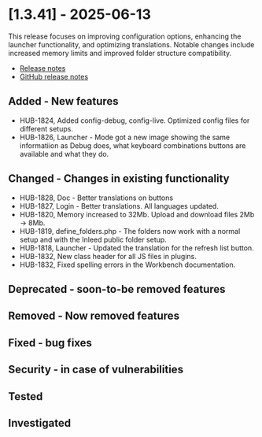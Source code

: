 # [1.3.41] - 2025-06-13

This release focuses on improving configuration options, enhancing the launcher functionality, and optimizing translations. 
Notable changes include increased memory limits and improved folder structure compatibility.

* [Release notes](main,release_v1_v1v3_v1v3v41)
* [GitHub release notes](https://github.com/peterlembke/infohub/releases/tag/v1.3.41)

## Added - New features
* HUB-1824, Added config-debug, config-live. Optimized config files for different setups.
* HUB-1826, Launcher - Mode got a new image showing the same informatiion as Debug does, what keyboard combinations buttons are available and what they do.

## Changed - Changes in existing functionality
* HUB-1828, Doc - Better translations on buttons 
* HUB-1827, Login - Better translations. All languages updated.
* HUB-1820, Memory increased to 32Mb. Upload and download files 2Mb -> 8Mb.
* HUB-1819, define_folders.php - The folders now work with a normal setup and with the Inleed public folder setup.
* HUB-1818, Launcher - Updated the translation for the refresh list button.
* HUB-1832, New class header for all JS files in plugins.
* HUB-1832, Fixed spelling errors in the Workbench documentation.

## Deprecated - soon-to-be removed features

## Removed - Now removed features

## Fixed - bug fixes

## Security - in case of vulnerabilities

## Tested

## Investigated